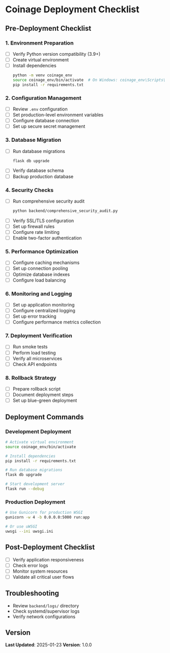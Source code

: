 # Coinage Deployment Checklist

## Pre-Deployment Checklist

### 1. Environment Preparation
- [ ] Verify Python version compatibility (3.9+)
- [ ] Create virtual environment
- [ ] Install dependencies
  ```bash
  python -m venv coinage_env
  source coinage_env/bin/activate  # On Windows: coinage_env\Scripts\activate
  pip install -r requirements.txt
  ```

### 2. Configuration Management
- [ ] Review `.env` configuration
- [ ] Set production-level environment variables
- [ ] Configure database connection
- [ ] Set up secure secret management

### 3. Database Migration
- [ ] Run database migrations
  ```bash
  flask db upgrade
  ```
- [ ] Verify database schema
- [ ] Backup production database

### 4. Security Checks
- [ ] Run comprehensive security audit
  ```bash
  python backend/comprehensive_security_audit.py
  ```
- [ ] Verify SSL/TLS configuration
- [ ] Set up firewall rules
- [ ] Configure rate limiting
- [ ] Enable two-factor authentication

### 5. Performance Optimization
- [ ] Configure caching mechanisms
- [ ] Set up connection pooling
- [ ] Optimize database indexes
- [ ] Configure load balancing

### 6. Monitoring and Logging
- [ ] Set up application monitoring
- [ ] Configure centralized logging
- [ ] Set up error tracking
- [ ] Configure performance metrics collection

### 7. Deployment Verification
- [ ] Run smoke tests
- [ ] Perform load testing
- [ ] Verify all microservices
- [ ] Check API endpoints

### 8. Rollback Strategy
- [ ] Prepare rollback script
- [ ] Document deployment steps
- [ ] Set up blue-green deployment

## Deployment Commands

### Development Deployment
```bash
# Activate virtual environment
source coinage_env/bin/activate

# Install dependencies
pip install -r requirements.txt

# Run database migrations
flask db upgrade

# Start development server
flask run --debug
```

### Production Deployment
```bash
# Use Gunicorn for production WSGI
gunicorn -w 4 -b 0.0.0.0:5000 run:app

# Or use uWSGI
uwsgi --ini uwsgi.ini
```

## Post-Deployment Checklist
- [ ] Verify application responsiveness
- [ ] Check error logs
- [ ] Monitor system resources
- [ ] Validate all critical user flows

## Troubleshooting
- Review `backend/logs/` directory
- Check systemd/supervisor logs
- Verify network configurations

## Version
**Last Updated**: 2025-01-23
**Version**: 1.0.0
